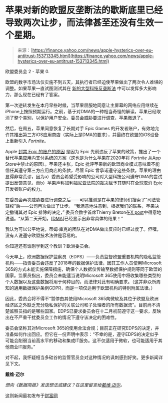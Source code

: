<!--yml

类别：未分类

日期：2024-05-27 14:52:50

-->

# 苹果对新的欧盟反垄断法的歇斯底里已经导致两次让步，而法律甚至还没有生效一个星期。

> 来源：[https://finance.yahoo.com/news/apple-hysterics-over-eu-antitrust-153713345.html](https://finance.yahoo.com/news/apple-hysterics-over-eu-antitrust-153713345.html)

欧盟委员会 2 - 苹果 0.

欧盟的数字市场法仅实施不到五天，其执行者已经迫使苹果做出了两次令人难堪的调整。如果苹果一直试图测试其在 [新的大型科技反垄断法](https://fortune.com/2024/03/07/dma-digital-markets-act-europe-eu-big-tech-antitrust-law/) 中可以发挥多大影响力，那么现在已经有了答案。

第一次逆转发生在本月早些时候，当苹果屈服地同意让主屏幕的网络应用继续在iPhone上按照预期运行。之前，基于对DMA的一种相当奇怪的解读，苹果已经取消了整个类别，以保护用户安全。委员会威胁要进行调查，苹果撤退了。

然后，在周五，苹果同意恢复了长期对手 Epic Games 的开发者账户，有效地允许其推出第三方iOS应用商店（实际上是DMA的要求），并最终在欧盟的iOS设备上重新引入 *Fortnite*。

Apple [封禁 Epic 的账户的原因](https://fortune.com/2024/03/07/a-serious-violation-why-apple-just-killed-off-epics-eu-app-store-and-why-the-fortnite-maker-will-probably-prevail/) 是因为 Epic 先前违反了苹果的政策，推出了一个替代苹果应用内支付系统的方案（这也是为什么苹果在2020年将 *Fortnite* 从App Store中禁止的原因）。苹果还主张，Epic 批评苹果新的欧盟商业模式意味着不能信任其遵守第三方应用商店的条款，尽管 Epic 曾承诺遵守这些条款。苹果的理由显得非常荒谬，因为a）委员会希望受影响的公司对大型科技公司遵守DMA的尝试提出反馈意见，而b）苹果声称加利福尼亚法院的裁决赋予其随时在全球取消 Epic 开发者账户的权力。

在委员会再次威胁要进行调查之后——可以推测是在苹果的律师们搜索了“司法管辖权”后——公司再次做出了让步。 “我满意地注意到，根据我们的联系，苹果决定撤销其对 Epic 排除的决定，” 委员会数字首席Thierry Breton在[X post](https://twitter.com/ThierryBreton/status/1766167580497117464)中得意地说道。“从第二天开始，[[DMA](https://twitter.com/hashtag/DMA?src=hashtag_click)]已经显示出非常具体的结果！”

我认为可以公平地说，蒂姆·库克的团队在对DMA做出反应时已经过度了。但嘿，没有人说遵守欧盟技术法律是容易的。

你知道还有谁刚学到这个教训？欧洲委员会。

今天早上，欧洲数据保护监察员（EDPS）——负责监督欧盟重要机构的隐私监管机构——指责委员会违反了2018年的数据保护法律，因其工作人员使用Microsoft 365的方式未能实施保障措施，确保个人数据仅传输至数据保护规则等同于欧盟的国家。监察员指出，委员会未能适当说明Microsoft 365使用中将收集哪些类型的个人数据以及这些数据将用于何种目的，而法律对此有明确要求。（这并非众所周知的通用数据保护条例GDPR，而是一项仅适用于欧盟机构的特别附属法律。）

因此，委员会将不得不“暂停由其使用Microsoft 365向微软及其位于欧盟及欧洲经济区之外缺乏充分隐私保护的关联公司和子处理者的所有数据流”。目前尚不清楚监察员指的是哪些国家。EDPS已要求委员会在十二月初前遵守这一要求，反映出在不严重干扰委员会工作的情况下遵守该决定的困难性。

委员会坚称其对Microsoft 365的使用合法合规；目前正在研究EDPS的决定，并准备如何作出回应。但它在一份声明中表示：“不幸的是，遵守EDPS的决定似乎可能会削弱当前高水平的移动和集成IT服务。这不仅适用于微软，也可能适用于其他商业IT服务。”

对不起，我怀疑相当多硅谷的监管官员会对这种情况的讽刺感到好笑。更多新闻详见下文。

**戴维·迈尔**

*想向《数据简报》发送想法或建议？在这里留言给[戴维·迈尔](mailto:david.meyer@fortune.com)。*

这则新闻最初发布于[财富网](https://fortune.com/2024/03/11/apple-eu-dma-hysterics-two-climbdowns-and-counting/)
